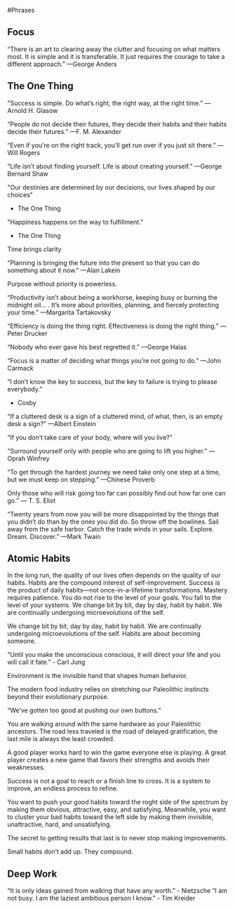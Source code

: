 #Phrases

## Focus
“There is an art to clearing away the clutter and focusing on what matters most. It is simple and it is transferable. It just requires the courage to take a different approach.”
—George Anders

## The One Thing
"Success is simple. Do what’s right, the right way, at the right time." —Arnold H. Glasow

“People do not decide their futures, they decide their habits and their habits decide their futures.”
—F. M. Alexander

“Even if you’re on the right track, you’ll get run over if you just sit there.”
— Will Rogers

“Life isn’t about finding yourself. Life is about creating yourself.”
—George Bernard Shaw

"Our destinies are determined by our decisions, our lives shaped by our choices"
- The One Thing

"Happiness happens on the way to fulfillment."
- The One Thing

Time brings clarity

“Planning is bringing the future into the present so that you can do something about it now.”
—Alan Lakein

Purpose without priority is powerless.

“Productivity isn’t about being a workhorse, keeping busy or burning the midnight oil... . It’s more about priorities, planning, and fiercely protecting your time.”
—Margarita Tartakovsky

“Efficiency is doing the thing right. Effectiveness is doing the right thing.”
—Peter Drucker

“Nobody who ever gave his best regretted it.”
—George Halas

“Focus is a matter of deciding what things you’re not going to do.”
—John Carmack

“I don’t know the key to success, but the key to failure is trying to please everybody.”
- Cosby

“If a cluttered desk is a sign of a cluttered mind, of what, then, is an empty desk a sign?”
—Albert Einstein

“If you don’t take care of your body, where will you live?”

“Surround yourself only with people who are going to lift you higher.”
—Oprah Winfrey

“To get through the hardest journey we need take only one step at a time, but we must keep on stepping.”
—Chinese Proverb

Only those who will risk going too far can possibly find out how far one can go.”
— T. S. Eliot

“Twenty years from now you will be more disappointed by the things that you didn’t do than by the ones you did do. So throw off the bowlines. Sail away from the safe harbor. Catch the trade winds in your sails. Explore. Dream. Discover.”
—Mark Twain

## Atomic Habits
In the long run, the quality of our lives often depends on the quality of our habits.
Habits are the compound interest of self-improvement.
Success is the product of daily habits—not once-in-a-lifetime transformations.
Mastery requires patience.
You do not rise to the level of your goals. You fall to the level of your systems.
We change bit by bit, day by day, habit by habit. We are continually undergoing microevolutions of the self.

We change bit by bit, day by day, habit by habit. We are continually undergoing microevolutions of the self.
Habits are about becoming someone.

“Until you make the unconscious conscious, it will direct your life and you will call it fate.” - Carl Jung

Environment is the invisible hand that shapes human behavior.

The modern food industry relies on stretching our Paleolithic instincts beyond their evolutionary purpose.

“We’ve gotten too good at pushing our own buttons.”

You are walking around with the same hardware as your Paleolithic ancestors.
The road less traveled is the road of delayed gratification, the last mile is always the least crowded.

A good player works hard to win the game everyone else is playing. A great player creates a new game that favors their strengths and avoids their weaknesses.

Success is not a goal to reach or a finish line to cross. It is a system to improve, an endless process to refine.

You want to push your good habits toward the roght side of the spectrum by making them obvious, attractive, easy, and satisfying. Meanwhile, you want to cluster your bad habits toward the left side by making them invisible, unattractive, hard, and unsatisfying.

The secret to getting results that last is to never stop making improvements.

Small habits don’t add up. They compound.

## Deep Work
“It is only ideas gained from walking that have any worth.” - Nietzsche
“I am not busy. I am the laziest ambitious person I know.” - Tim Kreider